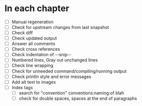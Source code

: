 # In each chapter

- [ ] Manual regeneration
- [ ] Check for upstream changes from last snapshot
- [ ] Check diff
- [ ] Check updated output
- [ ] Answer all comments
- [ ] Check cross references
- [ ] Check indentation of --snip--
- [ ] Numbered lines, Gray out unchanged lines
- [ ] Check line wrapping
- [ ] Check for unneeded command/compiling/running output
- [ ] Check println style and error messages
- [ ] Add alt text to images
- [ ] Index tags
  - [ ] search for "convention" conventions:naming:of blah
  - [ ] check for double spaces, spaces at the end of paragraphs
